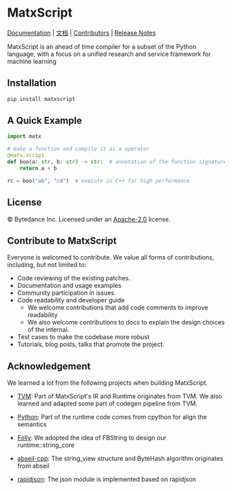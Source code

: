 MatxScript
===============================================================

[Documentation](https://bytedance.github.io/matxscript/) |
[文档](https://bytedance.github.io/matxscript/zh-CN/index.html) |
[Contributors](CONTRIBUTORS.md) |
[Release Notes](NEWS.md)


MatxScript is an ahead of time compiler for a subset of the Python language, with a focus on a unified research and service framework for machine learning

Installation
-------
```bash
pip install matxscript
```


A Quick Example
-------
```python
import matx

# make a function and compile it as a operator
@matx.script
def boo(a: str, b: str) -> str:  # annotation of the function signature
    return a + b

rc = boo("ab", "cd")  # execute in C++ for high performance
```


License
-------
© Bytedance Inc. Licensed under an [Apache-2.0](LICENSE) license.

Contribute to MatxScript
------------------------
Everyone is welcomed to contribute. We value all forms of contributions, including, but not limited to:

   - Code reviewing of the existing patches.
   - Documentation and usage examples
   - Community participation in issues.
   - Code readability and developer guide
      - We welcome contributions that add code comments to improve readability
      - We also welcome contributions to docs to explain the design choices of the internal.
   - Test cases to make the codebase more robust
   - Tutorials, blog posts, talks that promote the project.

Acknowledgement
---------------
We learned a lot from the following projects when building MatxScript.
- [TVM](https://github.com/apache/tvm): Part of MatxScript's IR and Runtime
  originates from TVM. We also learned and adapted some part of codegen pipeline from TVM.

- [Python](https://github.com/python/cpython/tree/3.8): Part of the runtime code comes from cpython for align the semantics

- [Folly](https://github.com/facebook/folly): We adopted the idea of FBString to design our runtime::string_core

- [abseil-cpp](https://github.com/abseil/abseil-cpp): The string_view structure and ByteHash algorithm originates from abseil

- [rapidjson](https://github.com/Tencent/rapidjson): The json module is implemented based on rapidjson
